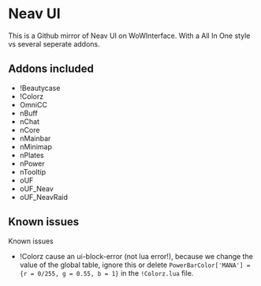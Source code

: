 # Neav UI

This is a Github mirror of Neav UI on WoWInterface.
With a All In One style vs several seperate addons.

## Addons included

- !Beautycase
- !Colorz
- OmniCC
- nBuff
- nChat
- nCore
- nMainbar
- nMinimap
- nPlates
- nPower
- nTooltip
- oUF
- oUF_Neav
- oUF_NeavRaid

## Known issues

Known issues

- !Colorz cause an ui-block-error (not lua error!), because we change
  the value of the global table, ignore this or delete
  `PowerBarColor['MANA'] = {r = 0/255, g = 0.55, b = 1}` in the
  `!Colorz.lua` file.

  